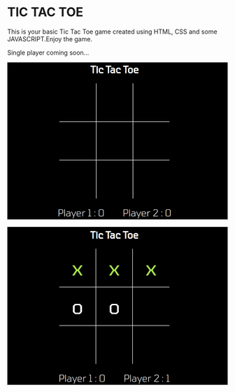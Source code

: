 # TIC TAC TOE

This is your basic Tic Tac Toe game created using HTML, CSS and some JAVASCRIPT.Enjoy the game.

Single player coming soon...

![GameImage](img/gameImg1.png)

![GameImage](img/gameImg2.png)

